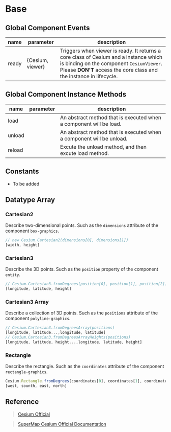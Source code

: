 # Base

## Global Component Events

| name  | parameter        | description                                                                                                                                                                                             |
| ----- | ---------------- | ------------------------------------------------------------------------------------------------------------------------------------------------------------------------------------------------------- |
| ready | {Cesium, viewer} | Triggers when viewer is ready. It returns a core class of Cesium and a instance which is binding on the component `CesiumViewer`. Please **DON'T** access the core class and the instance in lifecycle. |

## Global Component Instance Methods

| name   | parameter | description                                                          |
| ------ | --------- | -------------------------------------------------------------------- |
| load   |           | An abstract method that is executed when a component will be load.   |
| unload |           | An abstract method that is executed when a component will be unload. |
| reload |           | Excute the unload method, and then excute load method.               |

## Constants

- To be added

## Datatype Array

### Cartesian2

Describe two-dimensional points. Such as the `dimensions` attribute of the component `box-graphics`.

```JavaScript
// new Cesium.Cartesian2(dimensions[0], dimensions[1])
[width, height]
```

### Cartesian3

Describe the 3D points. Such as the `position` property of the component `entity`.

```JavaScript
// Cesium.Cartesian3.fromDegrees(position[0], position[1], position[2])
[longitude, latitude, height]
```

### Cartesian3 Array

Describe a collection of 3D points. Such as the `positions` attribute of the component `polyline-graphics`.

```JavaScript
// Cesium.Cartesian3.fromDegreesArray(positions)
[longitude, latitude...,longitude, latitude]
// Cesium.Cartesian3.fromDegreesArrayHeights(positions)
[longitude, latitude, height...,longitude, latitude, height]
```

### Rectangle

Describe the rectangle. Such as the `coordinates` attribute of the component `rectangle-graphics`.

```JavaScript
Cesium.Rectangle.fromDegrees(coordinates[0], coordinates[1], coordinates[2], coordinates[3]
[west, sounth, east, north]
```

## Reference

> [Cesium Official](https://cesiumjs.org/Cesium/Build/Documentation/index.html)

> [SuperMap Cesium Official Documentation](http://support.supermap.com.cn:8090/webgl/Build/Documentation/index.html)
